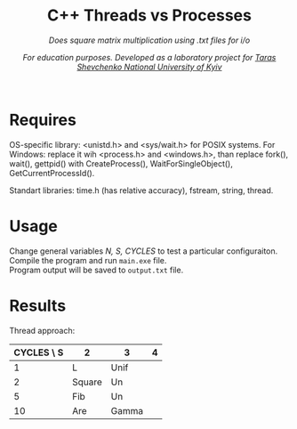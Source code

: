 <h1 align="center">C++ Threads vs Processes</h1>
<p align="center"><i>Does square matrix multiplication using .txt files for i/o</i></p>
<p align="center"><i>For education purposes. Developed as a laboratory project for <a href="http://www.univ.kiev.ua/en">Taras Shevchenko National University of Kyiv</a></i></p>
<br>

# Requires

OS-specific library: <unistd.h> and <sys/wait.h> for POSIX systems. For Windows: replace it wih <process.h> and <windows.h>, than replace fork(), wait(), gettpid() with CreateProcess(), WaitForSingleObject(), GetCurrentProcessId().

Standart libraries: time.h (has relative accuracy), fstream, string, thread.


# Usage

Change general variables <i>N, S, CYCLES</i> to test a particular configuraiton. Compile the program and run `main.exe` file. <br>
Program output will be saved to `output.txt` file. <br>

# Results

Thread approach:

CYCLES \ S             | 2 | 3 | 4
------------- | ------------- | ----|---------
1             | L  | Unif | 
2             | Square  | Un | 
5             | Fib  | Un |
10             | Are  | Gamma | 

